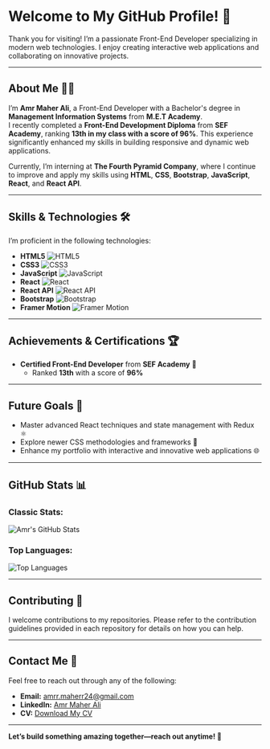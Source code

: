 # Welcome to My GitHub Profile! 👋  

Thank you for visiting! I’m a passionate Front-End Developer specializing in modern web technologies. I enjoy creating interactive web applications and collaborating on innovative projects.  

---

## About Me 🧑‍💻  

I’m **Amr Maher Ali**, a Front-End Developer with a Bachelor's degree in **Management Information Systems** from **M.E.T Academy**.  
I recently completed a **Front-End Development Diploma** from **SEF Academy**, ranking **13th in my class with a score of 96%**. This experience significantly enhanced my skills in building responsive and dynamic web applications.  

Currently, I’m interning at **The Fourth Pyramid Company**, where I continue to improve and apply my skills using **HTML**, **CSS**, **Bootstrap**, **JavaScript**, **React**, and **React API**.  

---

## Skills & Technologies 🛠️  

I’m proficient in the following technologies:  

- **HTML5** ![HTML5](https://img.shields.io/badge/HTML5-E34F26?style=flat&logo=html5&logoColor=white)  
- **CSS3** ![CSS3](https://img.shields.io/badge/CSS3-1572B6?style=flat&logo=css3&logoColor=white)  
- **JavaScript** ![JavaScript](https://img.shields.io/badge/JavaScript-F7DF1E?style=flat&logo=javascript&logoColor=black)  
- **React** ![React](https://img.shields.io/badge/React-61DAFB?style=flat&logo=react&logoColor=black)  
- **React API** ![React API](https://img.shields.io/badge/React_API-61DAFB?style=flat&logo=react&logoColor=black)
- **Bootstrap** ![Bootstrap](https://img.shields.io/badge/Bootstrap-563D7C?style=flat&logo=bootstrap&logoColor=white)  
- **Framer Motion** ![Framer Motion](https://img.shields.io/badge/Framer_Motion-00D8FF?style=flat&logo=framer&logoColor=white)

---

## Achievements & Certifications 🏆  

- **Certified Front-End Developer** from **SEF Academy** 🏅  
  - Ranked **13th** with a score of **96%**  

---

## Future Goals 🚀  

- Master advanced React techniques and state management with Redux ⚛️  
- Explore newer CSS methodologies and frameworks 🎨  
- Enhance my portfolio with interactive and innovative web applications 🌐  

---

## GitHub Stats 📊  

### Classic Stats:  
![Amr's GitHub Stats](https://github-readme-stats.vercel.app/api?username=Amrr-Maherr&show_icons=true&theme=radical&hide_title=true&count_private=true)  

### Top Languages:  
![Top Languages](https://github-readme-stats.vercel.app/api/top-langs/?username=Amrr-Maherr&layout=compact&theme=radical)  

---

## Contributing 🤝  

I welcome contributions to my repositories. Please refer to the contribution guidelines provided in each repository for details on how you can help.  

---

## Contact Me 📧  

Feel free to reach out through any of the following:  

- **Email:** [amrr.maherr24@gmail.com](mailto:amrr.maherr24@gmail.com)  
- **LinkedIn:** [Amr Maher Ali](https://www.linkedin.com/in/Amrr-Maherr)  
- **CV:** [Download My CV](https://drive.google.com/file/d/1fXuG-6qQqslxziECukrxc59tOENOhVER/view?usp=drive_link)  

---

**Let’s build something amazing together—reach out anytime! 🚀**
